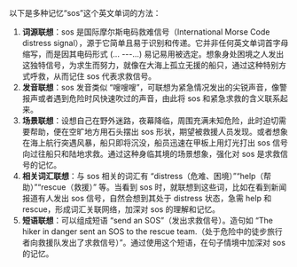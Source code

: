 以下是多种记忆“sos”这个英文单词的方法：
1. **词源联想**：sos 是国际摩尔斯电码救难信号（International Morse Code distress signal），源于它简单且易于识别和传递。它并非任何英文单词首字母缩写，而是因其电码形式 (... ---...) 易记易用被选定。想象身处困境之人发出这独特信号，为求生而努力，就像在大海上孤立无援的船只，通过这种特别方式呼救，从而记住 sos 代表求救信号。
2. **发音联想**：sos 发音类似 “嗖嗖嗖”，可联想为紧急情况发出的尖锐声音，像警报声或者遇到危险时风快速吹过的声音，由此将 sos 和紧急求救的含义联系起来。
3. **场景联想**：设想自己在野外迷路，夜幕降临，周围充满未知危险，此时迫切需要帮助，便在空旷地方用石头摆出 sos 形状，期望被救援人员发现。或者想象在海上航行突遇风暴，船只即将沉没，船员迅速在甲板上用灯光打出 sos 信号向过往船只和陆地求救。通过这种身临其境的场景想象，强化对 sos 是求救信号的记忆。 
4. **相关词汇联想**：与 sos 相关的词汇有 “distress（危难、困境）”“help（帮助）”“rescue（救援）” 等。当看到 sos 时，就联想到这些词，比如在看到新闻报道有人发出 sos 信号，自然会想到其处于 distress 状态，急需 help 和 rescue，形成词汇关联网络，加深对 sos 的理解和记忆。 
5. **短语联想**：可以组成短语 “send an SOS”（发出求救信号）。造句如 “The hiker in danger sent an SOS to the rescue team.（处于危险中的徒步旅行者向救援队发出了求救信号）”。通过使用这个短语，在句子情境中加深对 sos 的记忆。 